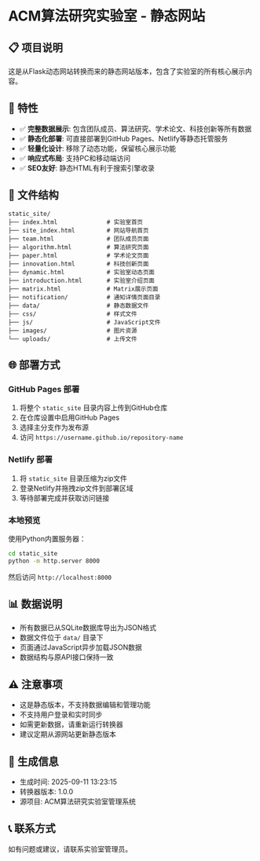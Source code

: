 # ACM算法研究实验室 - 静态网站

## 📋 项目说明

这是从Flask动态网站转换而来的静态网站版本，包含了实验室的所有核心展示内容。

## 🚀 特性

- ✅ **完整数据展示**: 包含团队成员、算法研究、学术论文、科技创新等所有数据
- ✅ **静态化部署**: 可直接部署到GitHub Pages、Netlify等静态托管服务
- ✅ **轻量化设计**: 移除了动态功能，保留核心展示功能
- ✅ **响应式布局**: 支持PC和移动端访问
- ✅ **SEO友好**: 静态HTML有利于搜索引擎收录

## 📁 文件结构

```
static_site/
├── index.html              # 实验室首页
├── site_index.html         # 网站导航首页
├── team.html               # 团队成员页面
├── algorithm.html          # 算法研究页面
├── paper.html              # 学术论文页面
├── innovation.html         # 科技创新页面
├── dynamic.html            # 实验室动态页面
├── introduction.html       # 实验室介绍页面
├── matrix.html             # Matrix展示页面
├── notification/           # 通知详情页面目录
├── data/                   # 静态数据文件
├── css/                    # 样式文件
├── js/                     # JavaScript文件
├── images/                 # 图片资源
└── uploads/                # 上传文件
```

## 🌐 部署方式

### GitHub Pages 部署

1. 将整个 `static_site` 目录内容上传到GitHub仓库
2. 在仓库设置中启用GitHub Pages
3. 选择主分支作为发布源
4. 访问 `https://username.github.io/repository-name`

### Netlify 部署

1. 将 `static_site` 目录压缩为zip文件
2. 登录Netlify并拖拽zip文件到部署区域
3. 等待部署完成并获取访问链接

### 本地预览

使用Python内置服务器：
```bash
cd static_site
python -m http.server 8000
```
然后访问 `http://localhost:8000`

## 📊 数据说明

- 所有数据已从SQLite数据库导出为JSON格式
- 数据文件位于 `data/` 目录下
- 页面通过JavaScript异步加载JSON数据
- 数据结构与原API接口保持一致

## ⚠️ 注意事项

- 这是静态版本，不支持数据编辑和管理功能
- 不支持用户登录和实时同步
- 如需更新数据，请重新运行转换器
- 建议定期从源网站更新静态版本

## 🔧 生成信息

- 生成时间: 2025-09-11 13:23:15
- 转换器版本: 1.0.0
- 源项目: ACM算法研究实验室管理系统

## 📞 联系方式

如有问题或建议，请联系实验室管理员。
